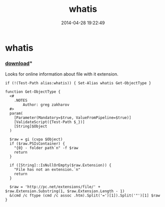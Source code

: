 ﻿---
pid:            5122
parent:         0
children:       
poster:         greg zakharov
title:          whatis
date:           2014-04-28 19:22:49
format:         posh
---

# whatis

### [download](5122.ps1)"

Looks for online information about file with it extension.

```posh
if (!(Test-Path alias:whatis)) { Set-Alias whatis Get-ObjectType }

function Get-ObjectType {
  <#
    .NOTES
        Author: greg zakharov
  #>
  param(
    [Parameter(Mandatory=$true, ValueFromPipeline=$true)]
    [ValidateScript({Test-Path $_})]
    [String]$Object
  )
  
  $raw = gi (cvpa $Object)
  if ($raw.PSIsContainer) {
    "{0} - folder path`n" -f $raw
    return
  }
  
  if ([String]::IsNullOrEmpty($raw.Extension)) {
    "File has not an extension.`n"
    return
  }
  
  $raw = 'http://pc.net/extensions/file/' + $raw.Extension.Substring(1, $raw.Extension.Length - 1)
  &(cmd /c ftype (cmd /c assoc .htm).Split('=')[1]).Split('"')[1] $raw
}
```
